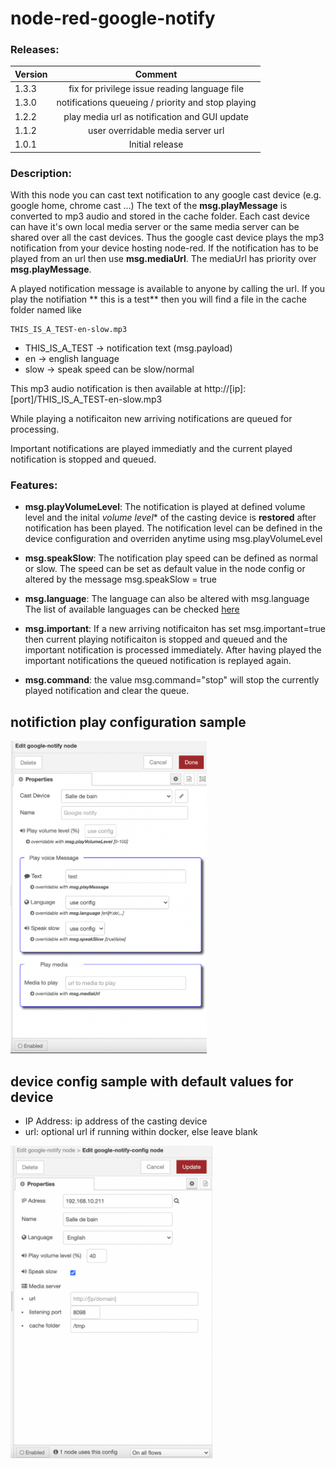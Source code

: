 # node-red-google-notify

### Releases:
| Version   |Comment|
| ----------|:-------------:|
| 1.3.3     | fix for privilege issue reading language file  
| 1.3.0     | notifications queueing / priority and stop playing  
| 1.2.2     | play media url as notification and GUI update 
| 1.1.2     | user overridable media server url
| 1.0.1     | Initial  release


### Description:

With this node you can cast text notification to any google cast device (e.g. google home, chrome cast ...)
The text of the **msg.playMessage** is converted to mp3 audio and stored in the cache folder. Each cast device can have it's own local media server or the same media server can be shared over all the cast devices. Thus the google cast device plays the mp3 notification from your device hosting node-red.
If the notification has to be played from an url then use **msg.mediaUrl**.
The mediaUrl has priority over **msg.playMessage**.

A played notification message is available to anyone by calling the url.
If you play the notifiation ** this is a test** then you will find a file in the cache folder named like 
```
THIS_IS_A_TEST-en-slow.mp3
```
* THIS_IS_A_TEST -> notification text (msg.payload)
* en -> english language
* slow -> speak speed can be slow/normal

This mp3 audio notification is then available at http://[ip]:[port]/THIS_IS_A_TEST-en-slow.mp3

While playing a notificaiton new arriving notifications are queued for processing.

Important notifications are played immediatly and the current played notification is stopped and queued.


### Features:
* **msg.playVolumeLevel**: The notification is played at defined volume level and the inital *volume level** of the casting device is **restored** after notification has been played.
The notification level can be defined in the device configuration and overriden anytime using msg.playVolumeLevel

* **msg.speakSlow**: The notification play speed can be defined as normal or slow. The speed can be set as default value in the node config or altered by the message msg.speakSlow = true

* **msg.language**: The language can also be altered with msg.language The list of available languages can be checked <a href="https://github.com/orcema/node-red-google-notify/blob/master/languages.js">here</a>

* **msg.important**: If a new arriving notificaiton has set msg.important=true then current playing notificaiton is stopped and queued and the important notification is processed immediately. After having played the important notifications the queued notification is replayed again. 

* **msg.command**: the value msg.command="stop" will stop the currently played notification and clear the queue.

## notifiction play configuration sample
[<img src="assets/msgConfigSample.png" height="500"/>](image.png)

## device config sample with default values for device
* IP Address: ip address of the casting device
* url: optional url if running within docker, else leave blank


[<img src="assets/deviceConfigSample.png" height="500"/>](image.png)
